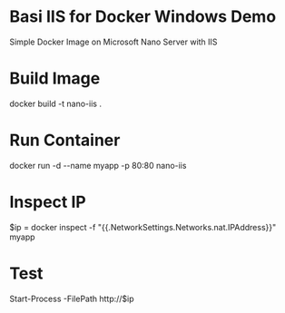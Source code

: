 # Basi IIS for Docker Windows Demo
Simple Docker Image on Microsoft Nano Server with IIS

# Build Image
docker build -t nano-iis .
# Run Container
docker run -d --name myapp -p 80:80 nano-iis
# Inspect IP
$ip = docker inspect -f "{{.NetworkSettings.Networks.nat.IPAddress}}" myapp
# Test
Start-Process -FilePath http://$ip
 
